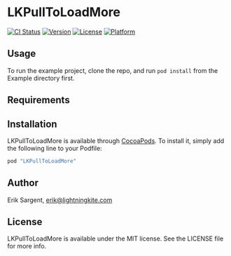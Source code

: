 # LKPullToLoadMore

[![CI Status](http://img.shields.io/travis/lightningkite/LKPullToLoadMore.svg?style=flat)](https://travis-ci.org/lightningkite/LKPullToLoadMore)
[![Version](https://img.shields.io/cocoapods/v/LKPullToLoadMore.svg?style=flat)](http://cocoapods.org/pods/LKPullToLoadMore)
[![License](https://img.shields.io/cocoapods/l/LKPullToLoadMore.svg?style=flat)](http://cocoapods.org/pods/LKPullToLoadMore)
[![Platform](https://img.shields.io/cocoapods/p/LKPullToLoadMore.svg?style=flat)](http://cocoapods.org/pods/LKPullToLoadMore)

## Usage

To run the example project, clone the repo, and run `pod install` from the Example directory first.

## Requirements

## Installation

LKPullToLoadMore is available through [CocoaPods](http://cocoapods.org). To install
it, simply add the following line to your Podfile:

```ruby
pod "LKPullToLoadMore"
```

## Author

Erik Sargent, erik@lightningkite.com

## License

LKPullToLoadMore is available under the MIT license. See the LICENSE file for more info.

